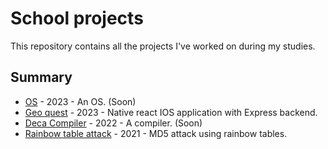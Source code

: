 # School projects

This repository contains all the projects I've worked on during my studies.

## Summary

- [OS](./OS) - 2023 - An OS. (Soon)
- [Geo quest](./Geo-Quest-Web-Project) - 2023 - Native react IOS application with Express backend.
- [Deca Compiler](./Decac-Compiler) - 2022 - A compiler. (Soon)
- [Rainbow table attack](./Rainbow-table-attack) - 2021 - MD5 attack using rainbow tables.
